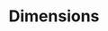 ---
bigquery: https://console.cloud.google.com/bigquery?p=covid-19-dimensions-ai&page=table&d=data&t=publications
contributors: Digital Science, https://www.digital-science.com/
cost: Free for personal, non-commercial use.
description: Dimensions contains more than 100 million publications, ranging from
  articles published in scholarly journals, books and book chapters, to preprints
  and conference proceedings. All publications are contextualized with linked data
  sets, funding, publications, patents, clinical trials, and policy documents. You
  can also view associated categories, funders, institutions, and researcher profiles.
documentation: https://docs.dimensions.ai/bigquery/index.html
last_edit: 04/08/2022, 09:44:06
location: https://www.dimensions.ai/products/free/
maintained_by: Digital Science, https://www.digital-science.com/
schema_fields:
- conditions
- legal_status
- established
- volume
- active_years
- pages
- editors
- end_year
- application_number
- legal_events
- end_date
- family_id
- current_assignee_countries
- family_count
- investigators
- publication_year
- proceedings_title
- address
- category_bra
- id
- grant_number
- researcher_ids
- research_org_state_names
- associated_publication_doi
- patent_ids
- research_org_country_names
- parent_id
- funding_usd
- open_access_categories_v2
- issue
- title
- phase
- repository_id
- status
- abstract
- category_icrp_ct
- description
- original_title
- labels
- original_assignee_orgs
- language
- license
- year
- isbn
- pmid
- open_access_categories
- publication_date
- category_for
- links
- wikipedia_url
- category_hrcs_rac
- category_hrcs_hc
- book_series_title
- category_icrp_cso
- doi
- citations
- cited_by_ids
- linkout
- category_sdg
- funder_org_state_codes
- ipcr
- pmcid
- category_rcdc
- date_online
- funder_org
- funder_org_countries
- current_assignee_orgs
- citations_count
- date_modified
- name
- associated_publication_pmid
- assignee_orgs
- subtitles
- supporting_grant_ids
- mesh_terms
- acknowledgements
- publisher
- funding_cad
- repository_url
- clinical_trial_ids
- eisbn
- interventions
- date_imported_gbq
- associated_grant_ids
- date
- funding_aud
- research_orgs
- acronym
- granted_date
- brief_title
- priority_year
- resulting_publication_doi
- date_print
- expiration_year
- funding_eur
- email_address
- journal
- funder_countries
- organisation_details
- kind
- family_members_ids
- funding_nzd
- date_normal
- research_org_cities
- filing_date
- expiration_date
- types
- funding_chf
- cpc
- authors
- inventor_names
- gender
- funding_cny
- date_inserted
- mesh_headings
- funder_orgs
- funding_gbp
- funding_details
- publication_ids
- jurisdiction
- filing_year
- registry
- associated_publication_id
- book_title
- current_assignee
- granted_year
- start_year
- altmetrics
- funding_amount
- source_id
- metrics
- relationships
- resulting_publication_ids
- original_assignee_countries
- embargo_date
- assignee_countries
- arxiv_id
- funder_org_acronyms
- funding_jpy
- external_ids
- aliases
- category_hra
- associated_publication_arxiv_id
- repository_name
- category_uoa
- conference
- created_date
- categories
- reference_ids
- research_org_city_names
- priority_date
- research_org_countries
- foa_number
- start_date
- citation_string
- journal_lists
- original_abstract
- research_org_state_codes
- concepts
- original_assignee
- filing_status
- funder_org_cities
- type
- funding_currency
- acronyms
shortname: dimensions
tags:
- scholarly literature
- patents
- funding
- clinical trials
- academic profiles
terms_of_use: 'Use of both the Dimensions COVID-19 dataset and full Dimensions dataset
  are subject to the Dimensions Terms of use: https://www.dimensions.ai/policies-terms-legal '
title: Dimensions
uuid: dcff88bd-fe6b-4fdb-8159-809bf9d7bc1c
---